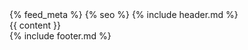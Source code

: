 <!DOCTYPE html>
<html lang="en">
<head>
	<meta charset="UTF-8">
	<meta name="viewport" content="width=device-width, initial-scale=1">
	<title>{{ page.title }}</title>
	<link rel="stylesheet" href="{{ 'assets/css/screen.css' | relative_url }}">
	<script src="https://www.google.com/recaptcha/api.js" async defer></script>
	{% feed_meta %}
	{% seo %}
</head>
<body>
	{% include header.md %}
	<main>{{ content }}</main>
	{% include footer.md %}
</body>
</html>